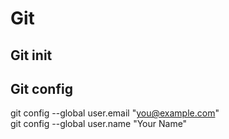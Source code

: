 # Git
## Git init
## Git config
  git config --global user.email "you@example.com"  
  git config --global user.name "Your Name"